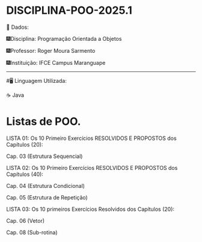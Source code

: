 # DISCIPLINA-POO-2025.1

📌 Dados:

🎆Disciplina: Programação Orientada a Objetos

🎆Professor: Roger Moura Sarmento

🎆Instituição: IFCE Campus Maranguape





--------------------------------------------------------------------------------------------------------------------------------------------------------------

#🖥️​ Linguagem Utilizada:


☕ Java



# Listas de POO.

 
LISTA 01: Os 10 Primeiro Exercícios RESOLVIDOS E PROPOSTOS dos Capítulos (20):

Cap. 03 (Estrutura Sequencial)

LISTA 02: Os 10 Primeiro Exercícios RESOLVIDOS E PROPOSTOS dos Capítulos (40):

Cap. 04 (Estrutura Condicional)

Cap. 05 (Estrutura de Repetição)

LISTA 03: Os 10 primeiros Exercícios Resolvidos dos Capítulos (20):

Cap. 06 (Vetor)

Cap. 08 (Sub-rotina)

